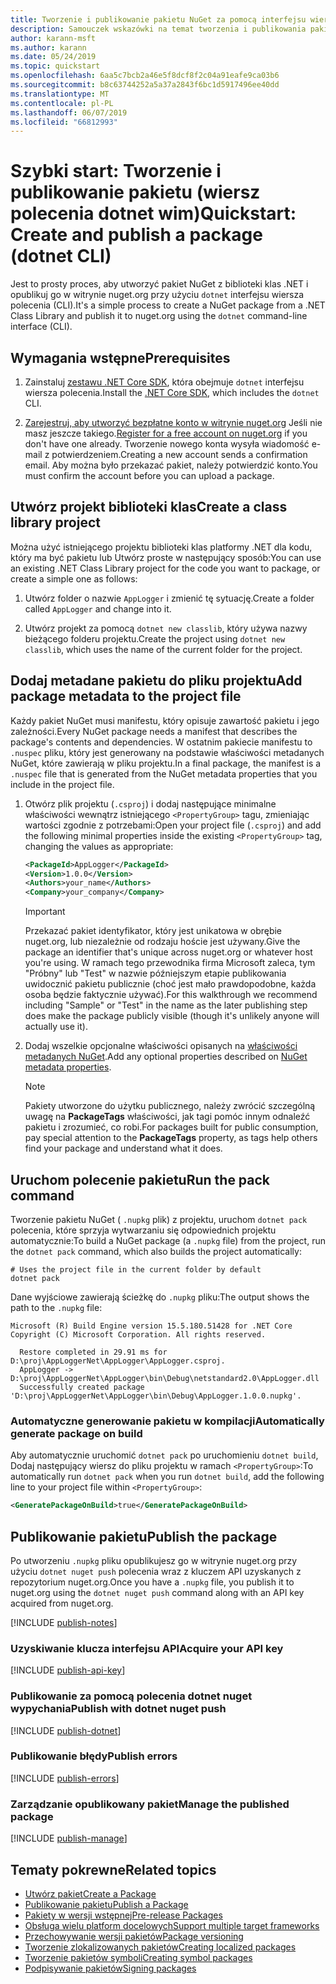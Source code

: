 ```yaml
---
title: Tworzenie i publikowanie pakietu NuGet za pomocą interfejsu wiersza polecenia platformy dotnet
description: Samouczek wskazówki na temat tworzenia i publikowania pakietu NuGet za pomocą platformy .NET Core interfejsu wiersza polecenia dotnet.
author: karann-msft
ms.author: karann
ms.date: 05/24/2019
ms.topic: quickstart
ms.openlocfilehash: 6aa5c7bcb2a46e5f8dcf8f2c04a91eafe9ca03b6
ms.sourcegitcommit: b8c63744252a5a37a2843f6bc1d5917496ee40dd
ms.translationtype: MT
ms.contentlocale: pl-PL
ms.lasthandoff: 06/07/2019
ms.locfileid: "66812993"
---
```

# <a name="quickstart-create-and-publish-a-package-dotnet-cli"></a><span data-ttu-id="14fb3-103">Szybki start: Tworzenie i publikowanie pakietu (wiersz polecenia dotnet wim)</span><span class="sxs-lookup"><span data-stu-id="14fb3-103">Quickstart: Create and publish a package (dotnet CLI)</span></span>

<span data-ttu-id="14fb3-104">Jest to prosty proces, aby utworzyć pakiet NuGet z biblioteki klas .NET i opublikuj go w witrynie nuget.org przy użyciu `dotnet` interfejsu wiersza polecenia (CLI).</span><span class="sxs-lookup"><span data-stu-id="14fb3-104">It's a simple process to create a NuGet package from a .NET Class Library and publish it to nuget.org using the `dotnet` command-line interface (CLI).</span></span>

## <a name="prerequisites"></a><span data-ttu-id="14fb3-105">Wymagania wstępne</span><span class="sxs-lookup"><span data-stu-id="14fb3-105">Prerequisites</span></span>

1. <span data-ttu-id="14fb3-106">Zainstaluj [zestawu .NET Core SDK](https://www.microsoft.com/net/download/), która obejmuje `dotnet` interfejsu wiersza polecenia.</span><span class="sxs-lookup"><span data-stu-id="14fb3-106">Install the [.NET Core SDK](https://www.microsoft.com/net/download/), which includes the `dotnet` CLI.</span></span>

1. <span data-ttu-id="14fb3-107">[Zarejestruj, aby utworzyć bezpłatne konto w witrynie nuget.org](https://www.nuget.org/users/account/LogOn?returnUrl=%2F) Jeśli nie masz jeszcze takiego.</span><span class="sxs-lookup"><span data-stu-id="14fb3-107">[Register for a free account on nuget.org](https://www.nuget.org/users/account/LogOn?returnUrl=%2F) if you don't have one already.</span></span> <span data-ttu-id="14fb3-108">Tworzenie nowego konta wysyła wiadomość e-mail z potwierdzeniem.</span><span class="sxs-lookup"><span data-stu-id="14fb3-108">Creating a new account sends a confirmation email.</span></span> <span data-ttu-id="14fb3-109">Aby można było przekazać pakiet, należy potwierdzić konto.</span><span class="sxs-lookup"><span data-stu-id="14fb3-109">You must confirm the account before you can upload a package.</span></span>

## <a name="create-a-class-library-project"></a><span data-ttu-id="14fb3-110">Utwórz projekt biblioteki klas</span><span class="sxs-lookup"><span data-stu-id="14fb3-110">Create a class library project</span></span>

<span data-ttu-id="14fb3-111">Można użyć istniejącego projektu biblioteki klas platformy .NET dla kodu, który ma być pakietu lub Utwórz proste w następujący sposób:</span><span class="sxs-lookup"><span data-stu-id="14fb3-111">You can use an existing .NET Class Library project for the code you want to package, or create a simple one as follows:</span></span>

1. <span data-ttu-id="14fb3-112">Utwórz folder o nazwie `AppLogger` i zmienić tę sytuację.</span><span class="sxs-lookup"><span data-stu-id="14fb3-112">Create a folder called `AppLogger` and change into it.</span></span>

1. <span data-ttu-id="14fb3-113">Utwórz projekt za pomocą `dotnet new classlib`, który używa nazwy bieżącego folderu projektu.</span><span class="sxs-lookup"><span data-stu-id="14fb3-113">Create the project using `dotnet new classlib`, which uses the name of the current folder for the project.</span></span>

## <a name="add-package-metadata-to-the-project-file"></a><span data-ttu-id="14fb3-114">Dodaj metadane pakietu do pliku projektu</span><span class="sxs-lookup"><span data-stu-id="14fb3-114">Add package metadata to the project file</span></span>

<span data-ttu-id="14fb3-115">Każdy pakiet NuGet musi manifestu, który opisuje zawartość pakietu i jego zależności.</span><span class="sxs-lookup"><span data-stu-id="14fb3-115">Every NuGet package needs a manifest that describes the package's contents and dependencies.</span></span> <span data-ttu-id="14fb3-116">W ostatnim pakiecie manifestu to `.nuspec` pliku, który jest generowany na podstawie właściwości metadanych NuGet, które zawierają w pliku projektu.</span><span class="sxs-lookup"><span data-stu-id="14fb3-116">In a final package, the manifest is a `.nuspec` file that is generated from the NuGet metadata properties that you include in the project file.</span></span>

1. <span data-ttu-id="14fb3-117">Otwórz plik projektu (`.csproj`) i dodaj następujące minimalne właściwości wewnątrz istniejącego `<PropertyGroup>` tagu, zmieniając wartości zgodnie z potrzebami:</span><span class="sxs-lookup"><span data-stu-id="14fb3-117">Open your project file (`.csproj`) and add the following minimal properties inside the existing `<PropertyGroup>` tag, changing the values as appropriate:</span></span>

    ```xml
    <PackageId>AppLogger</PackageId>
    <Version>1.0.0</Version>
    <Authors>your_name</Authors>
    <Company>your_company</Company>
    ```

    > [!Important]
    > <span data-ttu-id="14fb3-118">Przekazać pakiet identyfikator, który jest unikatowa w obrębie nuget.org, lub niezależnie od rodzaju hoście jest używany.</span><span class="sxs-lookup"><span data-stu-id="14fb3-118">Give the package an identifier that's unique across nuget.org or whatever host you're using.</span></span> <span data-ttu-id="14fb3-119">W ramach tego przewodnika firma Microsoft zaleca, tym "Próbny" lub "Test" w nazwie późniejszym etapie publikowania uwidocznić pakietu publicznie (choć jest mało prawdopodobne, każda osoba będzie faktycznie używać).</span><span class="sxs-lookup"><span data-stu-id="14fb3-119">For this walkthrough we recommend including "Sample" or "Test" in the name as the later publishing step does make the package publicly visible (though it's unlikely anyone will actually use it).</span></span>

1. <span data-ttu-id="14fb3-120">Dodaj wszelkie opcjonalne właściwości opisanych na [właściwości metadanych NuGet](/dotnet/core/tools/csproj#nuget-metadata-properties).</span><span class="sxs-lookup"><span data-stu-id="14fb3-120">Add any optional properties described on [NuGet metadata properties](/dotnet/core/tools/csproj#nuget-metadata-properties).</span></span>

    > [!Note]
    > <span data-ttu-id="14fb3-121">Pakiety utworzone do użytku publicznego, należy zwrócić szczególną uwagę na **PackageTags** właściwości, jak tagi pomóc innym odnaleźć pakietu i zrozumieć, co robi.</span><span class="sxs-lookup"><span data-stu-id="14fb3-121">For packages built for public consumption, pay special attention to the **PackageTags** property, as tags help others find your package and understand what it does.</span></span>

## <a name="run-the-pack-command"></a><span data-ttu-id="14fb3-122">Uruchom polecenie pakietu</span><span class="sxs-lookup"><span data-stu-id="14fb3-122">Run the pack command</span></span>

<span data-ttu-id="14fb3-123">Tworzenie pakietu NuGet ( `.nupkg` plik) z projektu, uruchom `dotnet pack` polecenia, które sprzyja wytwarzaniu się odpowiednich projektu automatycznie:</span><span class="sxs-lookup"><span data-stu-id="14fb3-123">To build a NuGet package (a `.nupkg` file) from the project, run the `dotnet pack` command, which also builds the project automatically:</span></span>

```cli
# Uses the project file in the current folder by default
dotnet pack
```

<span data-ttu-id="14fb3-124">Dane wyjściowe zawierają ścieżkę do `.nupkg` pliku:</span><span class="sxs-lookup"><span data-stu-id="14fb3-124">The output shows the path to the `.nupkg` file:</span></span>

```output
Microsoft (R) Build Engine version 15.5.180.51428 for .NET Core
Copyright (C) Microsoft Corporation. All rights reserved.

  Restore completed in 29.91 ms for D:\proj\AppLoggerNet\AppLogger\AppLogger.csproj.
  AppLogger -> D:\proj\AppLoggerNet\AppLogger\bin\Debug\netstandard2.0\AppLogger.dll
  Successfully created package 'D:\proj\AppLoggerNet\AppLogger\bin\Debug\AppLogger.1.0.0.nupkg'.
```

### <a name="automatically-generate-package-on-build"></a><span data-ttu-id="14fb3-125">Automatyczne generowanie pakietu w kompilacji</span><span class="sxs-lookup"><span data-stu-id="14fb3-125">Automatically generate package on build</span></span>

<span data-ttu-id="14fb3-126">Aby automatycznie uruchomić `dotnet pack` po uruchomieniu `dotnet build`, Dodaj następujący wiersz do pliku projektu w ramach `<PropertyGroup>`:</span><span class="sxs-lookup"><span data-stu-id="14fb3-126">To automatically run `dotnet pack` when you run `dotnet build`, add the following line to your project file within `<PropertyGroup>`:</span></span>

```xml
<GeneratePackageOnBuild>true</GeneratePackageOnBuild>
```

## <a name="publish-the-package"></a><span data-ttu-id="14fb3-127">Publikowanie pakietu</span><span class="sxs-lookup"><span data-stu-id="14fb3-127">Publish the package</span></span>

<span data-ttu-id="14fb3-128">Po utworzeniu `.nupkg` pliku opublikujesz go w witrynie nuget.org przy użyciu `dotnet nuget push` polecenia wraz z kluczem API uzyskanych z repozytorium nuget.org.</span><span class="sxs-lookup"><span data-stu-id="14fb3-128">Once you have a `.nupkg` file, you publish it to nuget.org using the `dotnet nuget push` command along with an API key acquired from nuget.org.</span></span>

[!INCLUDE [publish-notes](includes/publish-notes.md)]

### <a name="acquire-your-api-key"></a><span data-ttu-id="14fb3-129">Uzyskiwanie klucza interfejsu API</span><span class="sxs-lookup"><span data-stu-id="14fb3-129">Acquire your API key</span></span>

[!INCLUDE [publish-api-key](includes/publish-api-key.md)]

### <a name="publish-with-dotnet-nuget-push"></a><span data-ttu-id="14fb3-130">Publikowanie za pomocą polecenia dotnet nuget wypychania</span><span class="sxs-lookup"><span data-stu-id="14fb3-130">Publish with dotnet nuget push</span></span>

[!INCLUDE [publish-dotnet](includes/publish-dotnet.md)]

### <a name="publish-errors"></a><span data-ttu-id="14fb3-131">Publikowanie błędy</span><span class="sxs-lookup"><span data-stu-id="14fb3-131">Publish errors</span></span>

[!INCLUDE [publish-errors](includes/publish-errors.md)]

### <a name="manage-the-published-package"></a><span data-ttu-id="14fb3-132">Zarządzanie opublikowany pakiet</span><span class="sxs-lookup"><span data-stu-id="14fb3-132">Manage the published package</span></span>

[!INCLUDE [publish-manage](includes/publish-manage.md)]

## <a name="related-topics"></a><span data-ttu-id="14fb3-133">Tematy pokrewne</span><span class="sxs-lookup"><span data-stu-id="14fb3-133">Related topics</span></span>

- [<span data-ttu-id="14fb3-134">Utwórz pakiet</span><span class="sxs-lookup"><span data-stu-id="14fb3-134">Create a Package</span></span>](../create-packages/creating-a-package.md)
- [<span data-ttu-id="14fb3-135">Publikowanie pakietu</span><span class="sxs-lookup"><span data-stu-id="14fb3-135">Publish a Package</span></span>](../create-packages/publish-a-package.md)
- [<span data-ttu-id="14fb3-136">Pakiety w wersji wstępnej</span><span class="sxs-lookup"><span data-stu-id="14fb3-136">Pre-release Packages</span></span>](../create-packages/Prerelease-Packages.md)
- [<span data-ttu-id="14fb3-137">Obsługa wielu platform docelowych</span><span class="sxs-lookup"><span data-stu-id="14fb3-137">Support multiple target frameworks</span></span>](../create-packages/supporting-multiple-target-frameworks.md)
- [<span data-ttu-id="14fb3-138">Przechowywanie wersji pakietów</span><span class="sxs-lookup"><span data-stu-id="14fb3-138">Package versioning</span></span>](../reference/package-versioning.md)
- [<span data-ttu-id="14fb3-139">Tworzenie zlokalizowanych pakietów</span><span class="sxs-lookup"><span data-stu-id="14fb3-139">Creating localized packages</span></span>](../create-packages/creating-localized-packages.md)
- [<span data-ttu-id="14fb3-140">Tworzenie pakietów symboli</span><span class="sxs-lookup"><span data-stu-id="14fb3-140">Creating symbol packages</span></span>](../create-packages/symbol-packages-snupkg.md)
- [<span data-ttu-id="14fb3-141">Podpisywanie pakietów</span><span class="sxs-lookup"><span data-stu-id="14fb3-141">Signing packages</span></span>](../create-packages/Sign-a-package.md)
